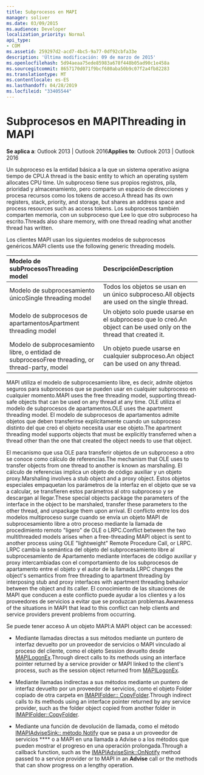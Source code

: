 ```yaml
---
title: Subprocesos en MAPI
manager: soliver
ms.date: 03/09/2015
ms.audience: Developer
localization_priority: Normal
api_type:
- COM
ms.assetid: 259297d2-acd7-4bc5-9a77-0df92cbfa33e
description: 'Última modificación: 09 de marzo de 2015'
ms.openlocfilehash: 5d94aeaa75ede85983a678f448b05ad90c1e458a
ms.sourcegitcommit: 8657170d071f9bcf680aba50b9c07f2a4fb82283
ms.translationtype: MT
ms.contentlocale: es-ES
ms.lasthandoff: 04/28/2019
ms.locfileid: "33405544"
---
```

# <a name="threading-in-mapi"></a><span data-ttu-id="7010c-103">Subprocesos en MAPI</span><span class="sxs-lookup"><span data-stu-id="7010c-103">Threading in MAPI</span></span>

  
  
<span data-ttu-id="7010c-104">**Se aplica a**: Outlook 2013 | Outlook 2016</span><span class="sxs-lookup"><span data-stu-id="7010c-104">**Applies to**: Outlook 2013 | Outlook 2016</span></span> 
  
<span data-ttu-id="7010c-105">Un subproceso es la entidad básica a la que un sistema operativo asigna tiempo de CPU.</span><span class="sxs-lookup"><span data-stu-id="7010c-105">A thread is the basic entity to which an operating system allocates CPU time.</span></span> <span data-ttu-id="7010c-106">Un subproceso tiene sus propios registros, pila, prioridad y almacenamiento, pero comparte un espacio de direcciones y procesa recursos como los tokens de acceso.</span><span class="sxs-lookup"><span data-stu-id="7010c-106">A thread has its own registers, stack, priority, and storage, but shares an address space and process resources such as access tokens.</span></span> <span data-ttu-id="7010c-107">Los subprocesos también comparten memoria, con un subproceso que Lee lo que otro subproceso ha escrito.</span><span class="sxs-lookup"><span data-stu-id="7010c-107">Threads also share memory, with one thread reading what another thread has written.</span></span>
  
<span data-ttu-id="7010c-108">Los clientes MAPI usan los siguientes modelos de subprocesos genéricos.</span><span class="sxs-lookup"><span data-stu-id="7010c-108">MAPI clients use the following generic threading models.</span></span>
  
|<span data-ttu-id="7010c-109">**Modelo de subProcesos**</span><span class="sxs-lookup"><span data-stu-id="7010c-109">**Threading model**</span></span>|<span data-ttu-id="7010c-110">**Descripción**</span><span class="sxs-lookup"><span data-stu-id="7010c-110">**Description**</span></span>|
|:-----|:-----|
|<span data-ttu-id="7010c-111">Modelo de subprocesamiento único</span><span class="sxs-lookup"><span data-stu-id="7010c-111">Single threading model</span></span>  <br/> |<span data-ttu-id="7010c-112">Todos los objetos se usan en un único subproceso.</span><span class="sxs-lookup"><span data-stu-id="7010c-112">All objects are used on the single thread.</span></span>  <br/> |
|<span data-ttu-id="7010c-113">Modelo de subprocesos de apartamentos</span><span class="sxs-lookup"><span data-stu-id="7010c-113">Apartment threading model</span></span>  <br/> |<span data-ttu-id="7010c-114">Un objeto solo puede usarse en el subproceso que lo creó.</span><span class="sxs-lookup"><span data-stu-id="7010c-114">An object can be used only on the thread that created it.</span></span>  <br/> |
|<span data-ttu-id="7010c-115">Modelo de subprocesamiento libre, o entidad de subproceso</span><span class="sxs-lookup"><span data-stu-id="7010c-115">Free threading, or thread-party, model</span></span>  <br/> |<span data-ttu-id="7010c-116">Un objeto puede usarse en cualquier subproceso.</span><span class="sxs-lookup"><span data-stu-id="7010c-116">An object can be used on any thread.</span></span>  <br/> |
   
<span data-ttu-id="7010c-117">MAPI utiliza el modelo de subprocesamiento libre, es decir, admite objetos seguros para subprocesos que se pueden usar en cualquier subproceso en cualquier momento.</span><span class="sxs-lookup"><span data-stu-id="7010c-117">MAPI uses the free threading model, supporting thread-safe objects that can be used on any thread at any time.</span></span> <span data-ttu-id="7010c-118">OLE utiliza el modelo de subprocesos de apartamentos.</span><span class="sxs-lookup"><span data-stu-id="7010c-118">OLE uses the apartment threading model.</span></span> <span data-ttu-id="7010c-119">El modelo de subprocesos de apartamentos admite objetos que deben transferirse explícitamente cuando un subproceso distinto del que creó el objeto necesita usar ese objeto.</span><span class="sxs-lookup"><span data-stu-id="7010c-119">The apartment threading model supports objects that must be explicitly transferred when a thread other than the one that created the object needs to use that object.</span></span>
  
<span data-ttu-id="7010c-120">El mecanismo que usa OLE para transferir objetos de un subproceso a otro se conoce como cálculo de referencias.</span><span class="sxs-lookup"><span data-stu-id="7010c-120">The mechanism that OLE uses to transfer objects from one thread to another is known as marshaling.</span></span> <span data-ttu-id="7010c-121">El cálculo de referencias implica un objeto de código auxiliar y un objeto proxy.</span><span class="sxs-lookup"><span data-stu-id="7010c-121">Marshaling involves a stub object and a proxy object.</span></span> <span data-ttu-id="7010c-122">Estos objetos especiales empaquetan los parámetros de la interfaz en el objeto que se va a calcular, se transfieren estos parámetros al otro subproceso y se descargan al llegar.</span><span class="sxs-lookup"><span data-stu-id="7010c-122">These special objects package the parameters of the interface in the object to be marshaled, transfer these parameters to the other thread, and unpackage them upon arrival.</span></span> <span data-ttu-id="7010c-123">El conflicto entre los dos modelos multiproceso surge cuando se envía un objeto MAPI de subprocesamiento libre a otro proceso mediante la llamada de procedimiento remoto "ligero" de OLE o LRPC.</span><span class="sxs-lookup"><span data-stu-id="7010c-123">Conflict between the two multithreaded models arises when a free-threading MAPI object is sent to another process using OLE "lightweight" Remote Procedure Call, or LRPC.</span></span> <span data-ttu-id="7010c-124">LRPC cambia la semántica del objeto del subprocesamiento libre al subprocesamiento de Apartamento mediante interfaces de código auxiliar y proxy intercambiadas con el comportamiento de los subprocesos de apartamento entre el objeto y el autor de la llamada.</span><span class="sxs-lookup"><span data-stu-id="7010c-124">LRPC changes the object's semantics from free threading to apartment threading by interposing stub and proxy interfaces with apartment threading behavior between the object and its caller.</span></span> <span data-ttu-id="7010c-125">El conocimiento de las situaciones de MAPI que conducen a este conflicto puede ayudar a los clientes y a los proveedores de servicios a evitar que se produzcan problemas.</span><span class="sxs-lookup"><span data-stu-id="7010c-125">Awareness of the situations in MAPI that lead to this conflict can help clients and service providers prevent problems from occurring.</span></span>
  
<span data-ttu-id="7010c-126">Se puede tener acceso A un objeto MAPI:</span><span class="sxs-lookup"><span data-stu-id="7010c-126">A MAPI object can be accessed:</span></span>
  
- <span data-ttu-id="7010c-127">Mediante llamadas directas a sus métodos mediante un puntero de interfaz devuelto por un proveedor de servicios o MAPI vinculado al proceso del cliente, como el objeto Session devuelto desde [MAPILogonEx](mapilogonex.md).</span><span class="sxs-lookup"><span data-stu-id="7010c-127">Through direct calls to its methods using an interface pointer returned by a service provider or MAPI linked to the client's process, such as the session object returned from [MAPILogonEx](mapilogonex.md).</span></span>
    
- <span data-ttu-id="7010c-128">Mediante llamadas indirectas a sus métodos mediante un puntero de interfaz devuelto por un proveedor de servicios, como el objeto Folder copiado de otra carpeta en [IMAPIFolder:: CopyFolder](imapifolder-copyfolder.md).</span><span class="sxs-lookup"><span data-stu-id="7010c-128">Through indirect calls to its methods using an interface pointer returned by any service provider, such as the folder object copied from another folder in [IMAPIFolder::CopyFolder](imapifolder-copyfolder.md).</span></span>
    
- <span data-ttu-id="7010c-129">Mediante una función de devolución de llamada, como el método [IMAPIAdviseSink:: método Notify](imapiadvisesink-onnotify.md) que se pasa a un proveedor de servicios \*\*\*\* o a MAPI en una llamada a Advise o a los métodos que pueden mostrar el progreso en una operación prolongada.</span><span class="sxs-lookup"><span data-stu-id="7010c-129">Through a callback function, such as the [IMAPIAdviseSink::OnNotify](imapiadvisesink-onnotify.md) method passed to a service provider or to MAPI in an **Advise** call or the methods that can show progress on a lengthy operation.</span></span> 
    

